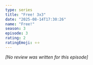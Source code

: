 ```yaml
---
type: series
title: "Free! 3x3"
date: "2025-08-14T17:30:26"
name: "Free!"
season: 3
episode: 3
rating: 2
ratingEmoji: ⭐️⭐️
---
```


*[No review was written for this episode]*
